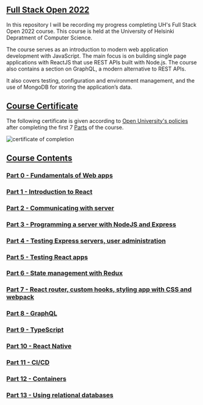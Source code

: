 ## [Full Stack Open 2022](https://fullstackopen.com/en/)

In this repository I will be recording my progress completing UH's Full Stack Open 2022 course. This course is held at the University of Helsinki Depratment of Computer Science.

The course serves as an introduction to modern web application development with JavaScript. The main focus is on building single page applications with ReactJS that use REST APIs built with Node.js. The course also contains a section on GraphQL, a modern alternative to REST APIs.

It also covers testing, configuration and environment management, and the use of MongoDB for storing the application’s data.

## [Course Certificate](https://studies.cs.helsinki.fi/stats/api/certificate/fullstackopen/en/0c2b71f2ff441933c9c102f6825660de)

The following certificate is given according to [Open University's policies](https://fullstackopen.com/en/part0/general_info#parts-and-completion) after completing the first 7 [Parts](https://fullstackopen.com/en/#course-contents) of the course.

![certificate of completion](https://studies.cs.helsinki.fi/stats/api/certificate/fullstackopen/en/0c2b71f2ff441933c9c102f6825660de)

## [Course Contents](https://fullstackopen.com/en/#course-contents)

### [Part 0 - Fundamentals of Web apps](https://fullstackopen.com/en/part0)

### [Part 1 - Introduction to React](https://fullstackopen.com/en/part1)

### [Part 2 - Communicating with server](https://fullstackopen.com/en/part2)

### [Part 3 - Programming a server with NodeJS and Express](https://fullstackopen.com/en/part3)

### [Part 4 - Testing Express servers, user administration](https://fullstackopen.com/en/part4)

### [Part 5 - Testing React apps](https://fullstackopen.com/en/part5)

### [Part 6 - State management with Redux](https://fullstackopen.com/en/part6)

### [Part 7 - React router, custom hooks, styling app with CSS and webpack](https://fullstackopen.com/en/part7)

### [Part 8 - GraphQL](https://fullstackopen.com/en/part8)

### [Part 9 - TypeScript](https://fullstackopen.com/en/part9)

### [Part 10 - React Native](https://fullstackopen.com/en/part10)

### [Part 11 - CI/CD](https://fullstackopen.com/en/part11)

### [Part 12 - Containers](https://fullstackopen.com/en/part12)

### [Part 13 - Using relational databases](https://fullstackopen.com/en/part13)